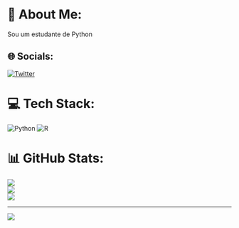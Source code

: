 # 💫 About Me:
Sou um estudante de Python 


## 🌐 Socials:
[![Twitter](https://img.shields.io/badge/Twitter-%231DA1F2.svg?logo=Twitter&logoColor=white)](https://twitter.com/https://twitter.com/rodrigo8bf) 

# 💻 Tech Stack:
![Python](https://img.shields.io/badge/python-3670A0?style=flat&logo=python&logoColor=ffdd54) ![R](https://img.shields.io/badge/r-%23276DC3.svg?style=flat&logo=r&logoColor=white)
# 📊 GitHub Stats:
![](https://github-readme-stats.vercel.app/api?username=Tusk2022&theme=prussian&hide_border=true&include_all_commits=false&count_private=false)<br/>
![](https://github-readme-streak-stats.herokuapp.com/?user=Tusk2022&theme=prussian&hide_border=true)<br/>
![](https://github-readme-stats.vercel.app/api/top-langs/?username=Tusk2022&theme=prussian&hide_border=true&include_all_commits=false&count_private=false&layout=compact)

---
[![](https://visitcount.itsvg.in/api?id=Tusk2022&icon=0&color=0)](https://visitcount.itsvg.in)

<!-- Proudly created with GPRM ( https://gprm.itsvg.in ) -->